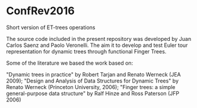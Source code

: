 # ConfRev2016
Short version of ET-trees operations

The source code included in the present repository was developed by Juan Carlos Saenz and Paolo Veronelli. The aim it to develop and test Euler tour representation for dynamic trees through functional Finger Trees. 

Some of the literature we based the work based on:

"Dynamic trees in practice" by Robert Tarjan and Renato Werneck (JEA 2009); 
"Design and Analysis of Data Structures for Dynamic Trees" by Renato Werneck (Princeton University, 2006); 
"Finger trees: a simple general-purpose data structure" by Ralf Hinze and Ross Paterson (JFP 2006)
